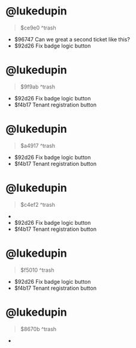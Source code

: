 # @lukedupin

> $ce9e0
> ^trash

+ $96747 Can we great a second ticket like this?
+ $92d26 Fix badge logic button

# @lukedupin

> $9f9ab
> ^trash

+ $92d26 Fix badge logic button
+ $f4b17 Tenant registration button

# @lukedupin

> $a4917
> ^trash

+ $92d26 Fix badge logic button
+ $f4b17 Tenant registration button

# @lukedupin

> $c4ef2
> ^trash

+
+ $92d26 Fix badge logic button
+ $f4b17 Tenant registration button

# @lukedupin

> $f5010
> ^trash

+ $92d26 Fix badge logic button
+ $f4b17 Tenant registration button

# @lukedupin

> $8670b
> ^trash

+

